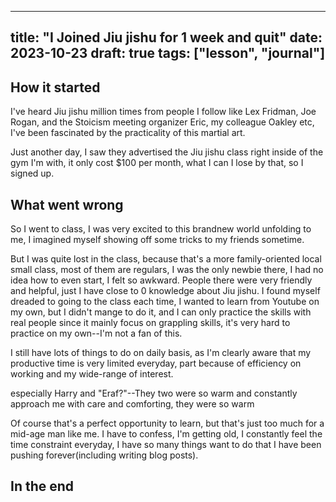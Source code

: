 
---
title: "I Joined Jiu jishu for 1 week and quit"
date: 2023-10-23
draft: true
tags: ["lesson", "journal"]
---

## How it started 

I've heard Jiu jishu million times from people I follow like Lex Fridman, Joe Rogan, and the Stoicism meeting organizer Eric, my colleague Oakley etc, I've been fascinated by the practicality of this martial art. 

Just another day, I saw they advertised the Jiu jishu class right inside of the gym I'm with, it only cost $100 per month, what I can I lose by that, so I signed up.   

## What went wrong 
So I went to class, I was very excited to this brandnew world unfolding to me, I imagined myself showing off some tricks to my friends sometime. 

But I was quite lost in the class, because that's a more family-oriented local small class, most of them are regulars, I was the only newbie there, I had no idea how to even start, I felt so awkward. People there were very friendly and helpful, just I have close to 0 knowledge about Jiu jishu. I found myself dreaded to going to the class each time, I wanted to learn from Youtube on my own, but I didn't mange to do it, and I can only practice the skills with real people since it mainly focus on grappling skills, it's very hard to practice on my own--I'm not a fan of this. 

I still have lots of things to do on daily basis, as I'm clearly aware that my productive time is very limited everyday, part because of efficiency on working and my wide-range of interest. 

especially Harry and "Eraf?"--They two were so warm and constantly approach me with care and comforting, they were so warm 


Of course that's a perfect opportunity to learn, but that's just too much for a mid-age man like me. I have to confess, I'm getting old, I constantly feel the time constraint everyday, I have so many things want to do that I have been pushing forever(including writing blog posts). 


## In the end 

